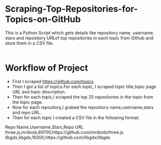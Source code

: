 # Scraping-Top-Repositories-for-Topics-on-GitHub
This is a Python Script which gets details like repository name, username, stars and repository URLof top repositories in each topic from Github and store them in a CSV file.<br><br>

# Workflow of Project
<ul>
<li>First I scraped <a href="https://github.com/topics">https://github.com/topics</a></li>
<li>Then I got a list of topics.For each topic, I scraped topic title,topic page URL and topic description.</li>
<li>Then for each topic,I scraped the top 25 repositories in the topic from the topic page.</li>
<li>Now for each repository,I grabed the repository name,username,stars and repo URL.</li>
<li>Then for each topic I created a CSV file in the following format.</li>
</ul>
<p>Repo Name,Username,Stars,Repo URL<br>
three.js,mrdoob,69700,https://github.com/mrdoob/three.js<br>
libgdx,libgdx,18300,https://github.com/libgdx/libgdx</p><br>
